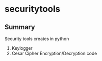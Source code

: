 # securitytools

## Summary
Security tools creates in python
1. Keylogger
2. Cesar Cipher Encryption/Decryption code
